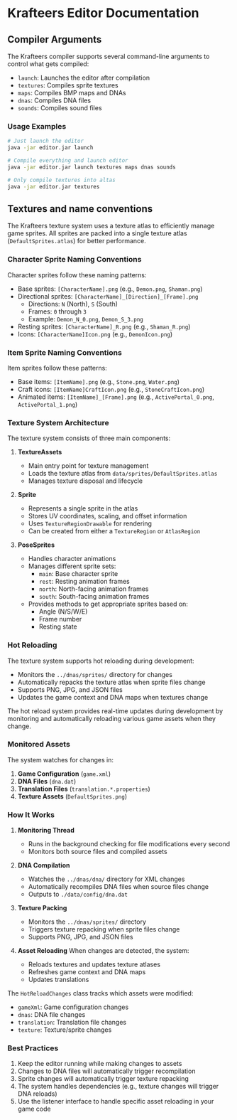 # Krafteers Editor Documentation

## Compiler Arguments

The Krafteers compiler supports several command-line arguments to control what gets compiled:

- `launch`: Launches the editor after compilation
- `textures`: Compiles sprite textures
- `maps`: Compiles BMP maps and DNAs
- `dnas`: Compiles DNA files
- `sounds`: Compiles sound files

### Usage Examples

```bash
# Just launch the editor
java -jar editor.jar launch

# Compile everything and launch editor
java -jar editor.jar launch textures maps dnas sounds

# Only compile textures into altas
java -jar editor.jar textures

```

## Textures and name conventions

The Krafteers texture system uses a texture atlas to efficiently manage game sprites. All sprites are packed into a single texture atlas (`DefaultSprites.atlas`) for better performance.

### Character Sprite Naming Conventions

Character sprites follow these naming patterns:
- Base sprites: `[CharacterName].png` (e.g., `Demon.png`, `Shaman.png`)
- Directional sprites: `[CharacterName]_[Direction]_[Frame].png`
  - Directions: `N` (North), `S` (South)
  - Frames: `0` through `3`
  - Example: `Demon_N_0.png`, `Demon_S_3.png`
- Resting sprites: `[CharacterName]_R.png` (e.g., `Shaman_R.png`)
- Icons: `[CharacterName]Icon.png` (e.g., `DemonIcon.png`)

### Item Sprite Naming Conventions

Item sprites follow these patterns:
- Base items: `[ItemName].png` (e.g., `Stone.png`, `Water.png`)
- Craft icons: `[ItemName]CraftIcon.png` (e.g., `StoneCraftIcon.png`)
- Animated items: `[ItemName]_[Frame].png` (e.g., `ActivePortal_0.png`, `ActivePortal_1.png`)

### Texture System Architecture

The texture system consists of three main components:

1. **TextureAssets**
   - Main entry point for texture management
   - Loads the texture atlas from `data/sprites/DefaultSprites.atlas`
   - Manages texture disposal and lifecycle

2. **Sprite**
   - Represents a single sprite in the atlas
   - Stores UV coordinates, scaling, and offset information
   - Uses `TextureRegionDrawable` for rendering
   - Can be created from either a `TextureRegion` or `AtlasRegion`

3. **PoseSprites**
   - Handles character animations
   - Manages different sprite sets:
     - `main`: Base character sprite
     - `rest`: Resting animation frames
     - `north`: North-facing animation frames
     - `south`: South-facing animation frames
   - Provides methods to get appropriate sprites based on:
     - Angle (N/S/W/E)
     - Frame number
     - Resting state

### Hot Reloading

The texture system supports hot reloading during development:
- Monitors the `../dnas/sprites/` directory for changes
- Automatically repacks the texture atlas when sprite files change
- Supports PNG, JPG, and JSON files
- Updates the game context and DNA maps when textures change

The hot reload system provides real-time updates during development by monitoring and automatically reloading various game assets when they change.

### Monitored Assets

The system watches for changes in:

1. **Game Configuration** (`game.xml`)
2. **DNA Files** (`dna.dat`)
3. **Translation Files** (`translation.*.properties`)
4. **Texture Assets** (`DefaultSprites.png`)

### How It Works

1. **Monitoring Thread**
   - Runs in the background checking for file modifications every second
   - Monitors both source files and compiled assets

2. **DNA Compilation**
   - Watches the `../dnas/dna/` directory for XML changes
   - Automatically recompiles DNA files when source files change
   - Outputs to `./data/config/dna.dat`

3. **Texture Packing**
   - Monitors the `../dnas/sprites/` directory
   - Triggers texture repacking when sprite files change
   - Supports PNG, JPG, and JSON files

4. **Asset Reloading**
   When changes are detected, the system:
   - Reloads textures and updates texture atlases
   - Refreshes game context and DNA maps
   - Updates translations

The `HotReloadChanges` class tracks which assets were modified:
- `gameXml`: Game configuration changes
- `dnas`: DNA file changes
- `translation`: Translation file changes
- `texture`: Texture/sprite changes

### Best Practices

1. Keep the editor running while making changes to assets
2. Changes to DNA files will automatically trigger recompilation
3. Sprite changes will automatically trigger texture repacking
4. The system handles dependencies (e.g., texture changes will trigger DNA reloads)
5. Use the listener interface to handle specific asset reloading in your game code 